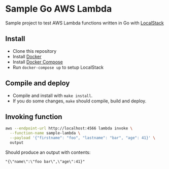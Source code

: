 # Sample Go AWS Lambda

Sample project to test AWS Lambda functions written in Go with [LocalStack](https://localstack.cloud)

## Install

- Clone this repository
- Install [Docker](https://docs.docker.com/engine/install/)
- Install [Docker Compose](https://docs.docker.com/compose/install/)
- Run `docker-compose up` to setup LocalStack

## Compile and deploy

- Compile and install with `make install`.
- If you do some changes, `make` should compile, build and deploy.

## Invoking function
```bash
aws --endpoint-url http://localhost:4566 lambda invoke \
  --function-name sample-lambda \
  --payload '{"firstname": "foo", "lastname": "bar", "age": 41}' \
  output
```
Should produce an output with contents:
```
"{\"name\":\"foo bar\",\"age\":41}"
```